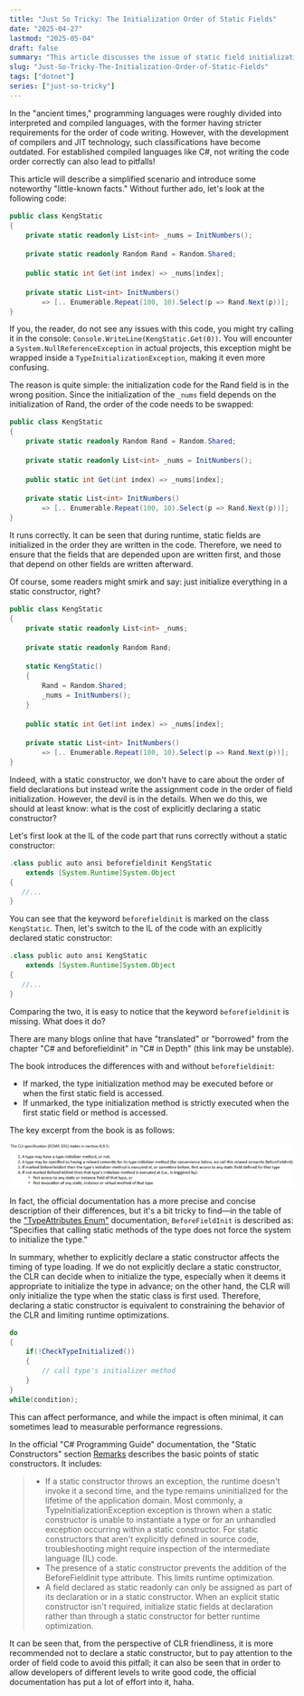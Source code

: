 ```yaml
---
title: "Just So Tricky: The Initialization Order of Static Fields"
date: "2025-04-27"
lastmod: "2025-05-04"
draft: false
summary: "This article discusses the issue of static field initialization order in C#, which is an easily overlooked pitfall that can lead to program exceptions. Through this article, readers can better understand the rules of static field initialization and avoid similar pitfalls in actual development."
slug: "Just-So-Tricky-The-Initialization-Order-of-Static-Fields"
tags: ["dotnet"]
series: ["just-so-tricky"]
---
```


In the "ancient times," programming languages were roughly divided into interpreted and compiled languages, with the former having stricter requirements for the order of code writing. However, with the development of compilers and JIT technology, such classifications have become outdated. For established compiled languages like C#, not writing the code order correctly can also lead to pitfalls!

This article will describe a simplified scenario and introduce some noteworthy "little-known facts." Without further ado, let's look at the following code:

```csharp
public class KengStatic
{
    private static readonly List<int> _nums = InitNumbers();

    private static readonly Random Rand = Random.Shared;

    public static int Get(int index) => _nums[index];

    private static List<int> InitNumbers()
        => [.. Enumerable.Repeat(100, 10).Select(p => Rand.Next(p))];
}
```

If you, the reader, do not see any issues with this code, you might try calling it in the console: `Console.WriteLine(KengStatic.Get(0))`. You will encounter a `System.NullReferenceException` in actual projects, this exception might be wrapped inside a `TypeInitializationException`, making it even more confusing.

The reason is quite simple: the initialization code for the Rand field is in the wrong position. Since the initialization of the `_nums` field depends on the initialization of Rand, the order of the code needs to be swapped:

```csharp
public class KengStatic
{
    private static readonly Random Rand = Random.Shared;

    private static readonly List<int> _nums = InitNumbers();

    public static int Get(int index) => _nums[index];

    private static List<int> InitNumbers()
        => [.. Enumerable.Repeat(100, 10).Select(p => Rand.Next(p))];
}
```

It runs correctly. It can be seen that during runtime, static fields are initialized in the order they are written in the code. Therefore, we need to ensure that the fields that are depended upon are written first, and those that depend on other fields are written afterward.

Of course, some readers might smirk and say: just initialize everything in a static constructor, right?

```csharp
public class KengStatic
{
    private static readonly List<int> _nums;

    private static readonly Random Rand;

    static KengStatic()
    {
        Rand = Random.Shared;
        _nums = InitNumbers();
    }

    public static int Get(int index) => _nums[index];

    private static List<int> InitNumbers()
        => [.. Enumerable.Repeat(100, 10).Select(p => Rand.Next(p))];
}
```

Indeed, with a static constructor, we don't have to care about the order of field declarations but instead write the assignment code in the order of field initialization. However, the devil is in the details. When we do this, we should at least know: what is the cost of explicitly declaring a static constructor?

Let's first look at the IL of the code part that runs correctly without a static constructor:

```gradle
.class public auto ansi beforefieldinit KengStatic
    extends [System.Runtime]System.Object
{
   //...
}
```

You can see that the keyword `beforefieldinit` is marked on the class `KengStatic`. Then, let's switch to the IL of the code with an explicitly declared static constructor:

```gradle
.class public auto ansi KengStatic
    extends [System.Runtime]System.Object
{
   //...
}
```

Comparing the two, it is easy to notice that the keyword `beforefieldinit` is missing. What does it do?

There are many blogs online that have "translated" or "borrowed" from the chapter "C# and beforefieldinit" in "C# in Depth" (this link may be unstable).

The book introduces the differences with and without `beforefieldinit`:

* If marked, the type initialization method may be executed before or when the first static field is accessed.
* If unmarked, the type initialization method is strictly executed when the first static field or method is accessed.

The key excerpt from the book is as follows:

![The CLI specification (ECMA 335)](cli.png)

In fact, the official documentation has a more precise and concise description of their differences, but it's a bit tricky to find—in the table of the ["TypeAttributes Enum"](https://learn.microsoft.com/en-us/dotnet/api/system.reflection.typeattributes#fields) documentation, `BeforeFieldInit` is described as: "Specifies that calling static methods of the type does not force the system to initialize the type."

In summary, whether to explicitly declare a static constructor affects the timing of type loading. If we do not explicitly declare a static constructor, the CLR can decide when to initialize the type, especially when it deems it appropriate to initialize the type in advance; on the other hand, the CLR will only initialize the type when the static class is first used. Therefore, declaring a static constructor is equivalent to constraining the behavior of the CLR and limiting runtime optimizations.

```csharp
do
{
    if(!CheckTypeInitialized())
    {
        // call type's initializer method
    }
}
while(condition);
```

This can affect performance, and while the impact is often minimal, it can sometimes lead to measurable performance regressions.

In the official "C# Programming Guide" documentation, the "Static Constructors" section [Remarks](https://learn.microsoft.com/en-us/dotnet/csharp/programming-guide/classes-and-structs/static-constructors) describes the basic points of static constructors. It includes:

> * If a static constructor throws an exception, the runtime doesn't invoke it a second time, and the type remains uninitialized for the lifetime of the application domain. Most commonly, a TypeInitializationException exception is thrown when a static constructor is unable to instantiate a type or for an unhandled exception occurring within a static constructor. For static constructors that aren't explicitly defined in source code, troubleshooting might require inspection of the intermediate language (IL) code.
> * The presence of a static constructor prevents the addition of the BeforeFieldInit type attribute. This limits runtime optimization.
> * A field declared as static readonly can only be assigned as part of its declaration or in a static constructor. When an explicit static constructor isn't required, initialize static fields at declaration rather than through a static constructor for better runtime optimization.

It can be seen that, from the perspective of CLR friendliness, it is more recommended not to declare a static constructor, but to pay attention to the order of field code to avoid this pitfall; it can also be seen that in order to allow developers of different levels to write good code, the official documentation has put a lot of effort into it, haha.
